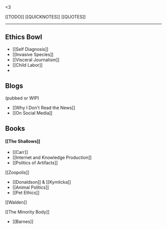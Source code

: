 <3

[[TODO]]
[[QUICKNOTES]]
[[QUOTES]]

---
## Ethics Bowl
- [[Self Diagnosis]]
- [[Invasive Species]]
- [[Visceral Journalism]]
- [[Child Labor]]
- 
## Blogs
(pubbed or WIP)
- [[Why I Don't Read the News]]
- [[On Social Media]]

## Books
#### [[The Shallows]]
- [[Carr]]
- [[Internet and Knowledge Production]]
- [[Politics of Artifacts]]

[[Zoopolis]]
- [[Donaldson]] & [[Kymlicka]]
- [[Animal Politics]]
- [[Pet Ethics]]

[[Walden]]

[[The Minority Body]]
- [[Barnes]]


